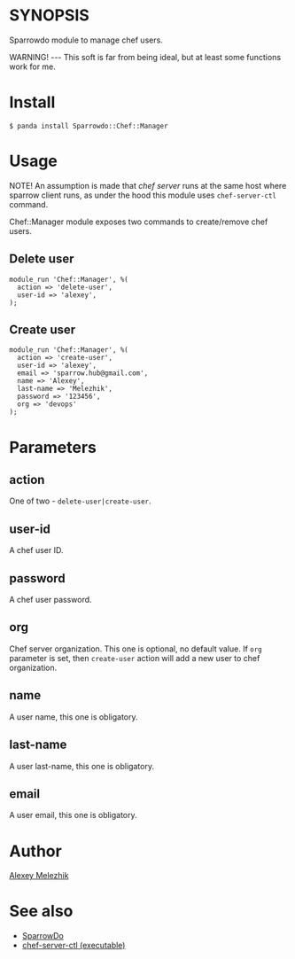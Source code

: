 # SYNOPSIS

Sparrowdo module to manage chef users.

WARNING! --- This soft is far from being ideal, but at least some functions work for me.


# Install

    $ panda install Sparrowdo::Chef::Manager

# Usage

NOTE! An assumption is made that _chef server_ runs at the same host where sparrow client runs,
as under the hood this module uses `chef-server-ctl` command. 

Chef::Manager module exposes two commands to create/remove chef users.

## Delete user

    module_run 'Chef::Manager', %(
      action => 'delete-user',
      user-id => 'alexey',
    );

## Create user
    
    module_run 'Chef::Manager', %(
      action => 'create-user',
      user-id => 'alexey',
      email => 'sparrow.hub@gmail.com',
      name => 'Alexey',
      last-name => 'Melezhik',
      password => '123456',
      org => 'devops'
    );
    

# Parameters

## action

One of two - `delete-user|create-user`.

## user-id 

A chef user ID.

## password

A chef user password.

## org

Chef server organization. This one is optional, no default value.
If `org` parameter is set, then `create-user` action will add a new user to chef organization.

## name

A user name, this one is obligatory.

## last-name

A user last-name, this one is obligatory.

## email

A user email, this one is obligatory.

# Author

[Alexey Melezhik](mailto:melezhik@gmail.com)

# See also

* [SparrowDo](https://github.com/melezhik/sparrowdo)
* [chef-server-ctl (executable)](https://docs.chef.io/ctl_chef_server.html)

